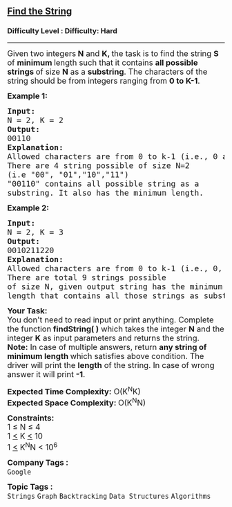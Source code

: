 <h2><a href="https://www.geeksforgeeks.org/problems/find-the-string/1?page=1&category=Strings&difficulty=Hard&sortBy=submissions">Find the String</a></h2><h3>Difficulty Level : Difficulty: Hard</h3><hr><div class="problems_problem_content__Xm_eO"><p><span style="font-size: 18px;">Given two integers<strong> N</strong> and <strong>K, </strong>the task is to find the string <strong>S</strong> of <strong>minimum </strong>length such that it contains <strong>all possible strings </strong>of size <strong>N</strong> as a <strong>substring</strong>. The characters of the string should be from integers ranging from <strong>0 to K-1</strong>.&nbsp;&nbsp;</span></p>
<p><span style="font-size: 18px;"><strong>Example 1:</strong></span></p>
<pre><span style="font-size: 18px;"><strong>Input:</strong>
N = 2, K = 2
<strong>Output:</strong> 
00110
<strong>Explanation: 
</strong>Allowed characters are from 0 to k-1 (i.e., 0 and 1).<br></span><span style="font-size: 18px;">There are 4 string possible of size N=2 
(i.e "00", "01","10","11")
"00110" contains all possible string as a 
substring. It also has the minimum length.</span></pre>
<p><span style="font-size: 18px;"><strong>Example 2:</strong></span></p>
<pre><span style="font-size: 18px;"><strong>Input:
</strong>N = 2, K = 3
<strong>Output: 
</strong>0010211220
<strong>Explanation: <br></strong></span><span style="font-size: 18px;">Allowed characters are from 0 to k-1 (i.e., 0, 1 and 2).<strong><br></strong>There are total 9 strings possible
of size N, given output string has the minimum
length that contains all those strings as substring.</span>
</pre>
<p><span style="font-size: 18px;"><strong>Your Task:&nbsp;</strong><br>You don't need to read input or print anything. Complete the function<strong>&nbsp;findString( )</strong>&nbsp;which takes the integer <strong>N</strong> and the integer <strong>K</strong>&nbsp;as input parameters and returns the string.<br><strong>Note:</strong> In case of multiple answers, return <strong>any string of minimum length </strong>which satisfies above condition. The driver will print the <strong>length</strong> of the&nbsp;string. In case of wrong answer it will print <strong>-1</strong>.</span></p>
<p><span style="font-size: 18px;"><strong>Expected Time Complexity:</strong> O(K<sup>N</sup>K)<br><strong>Expected Space Complexity: </strong>O(K<sup>N</sup>N)</span></p>
<p><span style="font-size: 18px;"><strong>Constraints:</strong><br>1 ≤ N&nbsp;≤ 4<br>1 <u>&lt;</u> K <u>&lt;</u> 10<br>1&nbsp;<u>&lt;</u> K<sup>N</sup>N &lt; 10<sup>6</sup></span></p></div><p><span style=font-size:18px><strong>Company Tags : </strong><br><code>Google</code>&nbsp;<br><p><span style=font-size:18px><strong>Topic Tags : </strong><br><code>Strings</code>&nbsp;<code>Graph</code>&nbsp;<code>Backtracking</code>&nbsp;<code>Data Structures</code>&nbsp;<code>Algorithms</code>&nbsp;